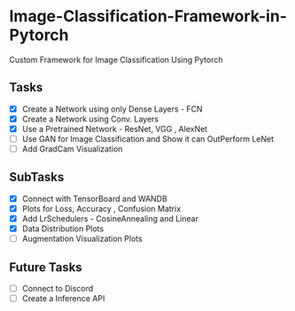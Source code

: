# Image-Classification-Framework-in-Pytorch
Custom Framework for Image Classification Using Pytorch 

## Tasks 

- [x] Create a Network using only Dense Layers - FCN 
- [x] Create a Network using Conv. Layers 
- [x] Use a Pretrained Network - ResNet, VGG , AlexNet 
- [ ] Use GAN for Image Classification and Show it can OutPerform LeNet
- [ ] Add GradCam Visualization

## SubTasks 

- [x] Connect with TensorBoard and WANDB 
- [x] Plots for Loss, Accuracy , Confusion Matrix 
- [x] Add LrSchedulers - CosineAnnealing and Linear
- [x] Data Distribution Plots 
- [ ] Augmentation Visualization Plots 

## Future Tasks 

- [ ] Connect to Discord 
- [ ] Create a Inference API 